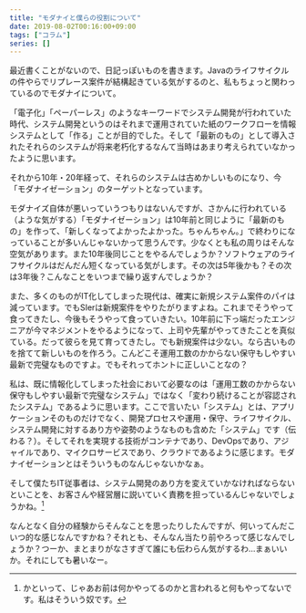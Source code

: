 ```yaml
---
title: "モダナイと僕らの役割について"
date: 2019-08-02T00:16:00+09:00
tags: ["コラム"]
series: []
---
```


最近書くことがないので、日記っぽいものを書きます。Javaのライフサイクルの件やらでリプレース案件が結構起きている気がするのと、私もちょっと関わっているのでモダナイについて。

<!--more-->

「電子化」「ペーパーレス」のようなキーワードでシステム開発が行われていた時代、システム開発というのはそれまで運用されていた紙のワークフローを情報システムとして「作る」ことが目的でした。そして「最新のもの」として導入されたそれらのシステムが将来老朽化するなんて当時はあまり考えられていなかったように思います。

それから10年・20年経って、それらのシステムは古めかしいものになり、今「モダナイゼーション」のターゲットとなっています。

モダナイズ自体が悪いっていうつもりはないんですが、さかんに行われている（ような気がする）「モダナイゼーション」は10年前と同じように「最新のもの」を作って、「新しくなってよかったよかった。ちゃんちゃん。」で終わりになっていることが多いんじゃないかって思うんです。少なくとも私の周りはそんな空気があります。また10年後同じことをやるんでしょうか？ソフトウェアのライフサイクルはだんだん短くなっている気がします。その次は5年後かも？その次は3年後？こんなことをいつまで繰り返すんでしょうか？

また、多くのものがIT化してしまった現代は、確実に新規システム案件のパイは減っています。でもSIerは新規案件をやりたがりますよね。これまでそうやって食ってきたし、今後もそうやって食っていきたい。10年前に下っ端だったエンジニアが今マネジメントをやるようになって、上司や先輩がやってきたことを真似ている。だって彼らを見て育ってきたし。でも新規案件は少ない。なら古いものを捨てて新しいものを作ろう。こんどこそ運用工数のかからない保守もしやすい最新で完璧なものですよ。でもそれってホントに正しいことなの？

私は、既に情報化してしまった社会において必要なのは「運用工数のかからない保守もしやすい最新で完璧なシステム」ではなく「変わり続けることが容認されたシステム」であるように思います。ここで言いたい「システム」とは、アプリケーションそのものだけでなく、開発プロセスや運用・保守、ライフサイクル、システム開発に対するあり方や姿勢のようなものも含めた「システム」です（伝わる？）。そしてそれを実現する技術がコンテナであり、DevOpsであり、アジャイルであり、マイクロサービスであり、クラウドであるように感じます。モダナイゼーションとはそういうものなんじゃないかなぁ。

そして僕たちIT従事者は、システム開発のあり方を変えていかなければならないといことを、お客さんや経営層に説いていく責務を担っているんじゃないでしょうかね。[^1]

[^1]: かといって、じゃあお前は何かやってるのかと言われると何もやってないです。私はそういう奴です。

なんとなく自分の経験からそんなことを思ったりしたんですが、何いってんだこいつ的な感じなんですかね？それとも、そんなん当たり前やろって感じなんでしょうか？つーか、まとまりがなさすぎて誰にも伝わらん気がするわ…まぁいいか。それにしても暑いなー。
